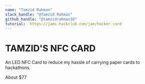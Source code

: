 ```yaml
---
name: "Tamzid Rahman"
slack_handle: "@Tamzid Rahman"
github_handle: "@tamzidrahman10"
tutorial:  https://jams.hackclub.com/jam/hacker-card
---
```


# TAMZID'S NFC CARD

<!-- Describe your board in 2-3 sentences. What are you making? What will it do? -->
An LED NFC Card to reduce my hassle of carrying paper cards to hackathons.

<!-- How much is it going to cost? -->
About $77

<!-- Tell us a little bit about your design process. What were some challenges? What helped? ***Totally optional*** -->
